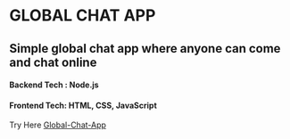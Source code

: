 # GLOBAL CHAT APP
## Simple global chat app where anyone can come and chat online
#### Backend Tech : Node.js
#### Frontend Tech: HTML, CSS, JavaScript

Try Here [Global-Chat-App](https://gobal-chat-app.onrender.com/)
